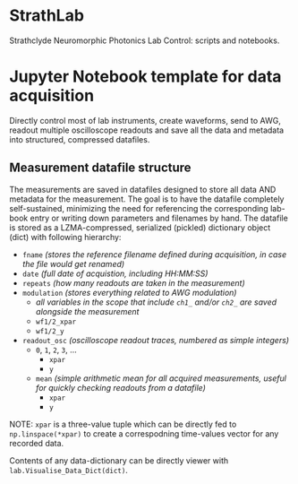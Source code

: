 # StrathLab
Strathclyde Neuromorphic Photonics Lab Control: scripts and notebooks.

# Jupyter Notebook template for data acquisition

Directly control most of lab instruments, create waveforms, send to AWG, readout multiple oscilloscope readouts and save all the data and metadata into structured, compressed datafiles.

## Measurement datafile structure

The measurements are saved in datafiles designed to store all data AND metadata for the measurement.
The goal is to have the datafile completely self-sustained, minimizing the need for referencing the corresponding lab-book entry or writing down parameters and filenames by hand.
The datafile is stored as a LZMA-compressed, serialized (pickled) dictionary object (dict) with following hierarchy:

- `fname` _(stores the reference filename defined during acquisition, in case the file would get renamed)_
- `date` _(full date of acquistion, including HH:MM:SS)_
- `repeats` _(how many readouts are taken in the measurement)_
- `modulation` _(stores everything related to AWG modulation)_
    - _all variables in the scope that include `ch1_` and/or `ch2_` are saved alongside the measurement_
    - `wf1/2_xpar`
    - `wf1/2_y`
- `readout_osc` _(oscilloscope readout traces, numbered as simple integers)_
    - `0`, `1`, `2`, `3`, ...
        - `xpar `
        - `y`
    - `mean` _(simple arithmetic mean for all acquired measurements, useful for quickly checking readouts from a datafile)_
        - `xpar`
        - `y`

NOTE: `xpar` is a three-value tuple which can be directly fed to `np.linspace(*xpar)` to create a correspodning time-values vector for any recorded data.

Contents of any data-dictionary can be directly viewer with `lab.Visualise_Data_Dict(dict)`.
